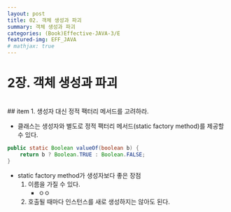 ```yaml
---
layout: post
title: 02. 객체 생성과 파괴
summary: 객체 생성과 파괴
categories: (Book)Effective-JAVA-3/E
featured-img: EFF_JAVA
# mathjax: true
---
```


# 2장. 객체 생성과 파괴

<br>
## item 1. 생성자 대신 정적 팩터리 메서드를 고려하라.

- 클래스는 생성자와 별도로 정적 팩터리 메서드(static factory method)를 제공할 수 있다.
```java
public static Boolean valueOf(boolean b) {
    return b ? Boolean.TRUE : Boolean.FALSE;
}
```

- static factory method가 생성자보다 좋은 장점
  1. 이름을 가질 수 있다.
     - ㅇㅇ
  2. 호출될 때마다 인스턴스를 새로 생성하지는 않아도 된다.


